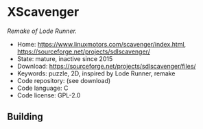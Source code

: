# XScavenger

_Remake of Lode Runner._

- Home: https://www.linuxmotors.com/scavenger/index.html, https://sourceforge.net/projects/sdlscavenger/
- State: mature, inactive since 2015
- Download: https://sourceforge.net/projects/sdlscavenger/files/
- Keywords: puzzle, 2D, inspired by Lode Runner, remake
- Code repository: (see download)
- Code language: C
- Code license: GPL-2.0

## Building
